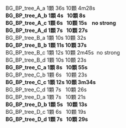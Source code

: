 BG_BP_tree_A_a 1顆 36s 10顆 4m28s  
**BG_BP_tree_A_b 1顆 4s   10顆 8s**  
**BG_BP_tree_A_c 1顆 6s   10顆 15s    no strong**  
**BG_BP_tree_A_d 1顆 7s   10顆 27s**  
BG_BP_tree_B_a 1顆 10s 10顆 32s  
**BG_BP_tree_B_b 1顆 11s 10顆 37s**  
BG_BP_tree_B_c 1顆 12s 10顆 2m45s  no strong  
BG_BP_tree_B_d 1顆 10s 10顆 23s  
**BG_BP_tree_C_a 1顆 8s   10顆 55s**  
BG_BP_tree_C_b 1顆 6s   10顆 23s  
**BG_BP_tree_C_c 1顆 12s 10顆 3m34s**  
BG_BP_tree_C_d 1顆 7s   10顆 26s  
BG_BP_tree_D_a 1顆 7s   10顆 21s  
**BG_BP_tree_D_b 1顆 5s   10顆 13s**  
BG_BP_tree_D_c 1顆 6s   10顆 19s  
**BG_BP_tree_D_d 1顆 7s   10顆 29s**